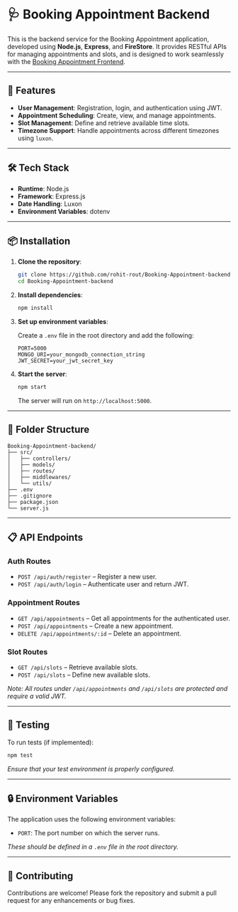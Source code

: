 # 🩺 Booking Appointment Backend

This is the backend service for the Booking Appointment application, developed using **Node.js**, **Express**, and **FireStore**. It provides RESTful APIs for managing appointments and slots, and is designed to work seamlessly with the [Booking Appointment Frontend](https://github.com/rohit-rout/booking-appointment-frontend).

---

## 🚀 Features

- **User Management**: Registration, login, and authentication using JWT.
- **Appointment Scheduling**: Create, view, and manage appointments.
- **Slot Management**: Define and retrieve available time slots.
- **Timezone Support**: Handle appointments across different timezones using `luxon`.

---

## 🛠️ Tech Stack

- **Runtime**: Node.js
- **Framework**: Express.js
- **Date Handling**: Luxon
- **Environment Variables**: dotenv

---

## 📦 Installation

1. **Clone the repository**:

   ```bash
   git clone https://github.com/rohit-rout/Booking-Appointment-backend.git
   cd Booking-Appointment-backend
   ```

2. **Install dependencies**:

   ```bash
   npm install
   ```

3. **Set up environment variables**:

   Create a `.env` file in the root directory and add the following:

   ```env
   PORT=5000
   MONGO_URI=your_mongodb_connection_string
   JWT_SECRET=your_jwt_secret_key
   ```

4. **Start the server**:

   ```bash
   npm start
   ```

   The server will run on `http://localhost:5000`.

---

## 📁 Folder Structure

```text
Booking-Appointment-backend/
├── src/
│   ├── controllers/
│   ├── models/
│   ├── routes/
│   ├── middlewares/
│   └── utils/
├── .env
├── .gitignore
├── package.json
└── server.js
```

---

## 📋 API Endpoints

### Auth Routes

- `POST /api/auth/register` – Register a new user.
- `POST /api/auth/login` – Authenticate user and return JWT.

### Appointment Routes

- `GET /api/appointments` – Get all appointments for the authenticated user.
- `POST /api/appointments` – Create a new appointment.
- `DELETE /api/appointments/:id` – Delete an appointment.

### Slot Routes

- `GET /api/slots` – Retrieve available slots.
- `POST /api/slots` – Define new available slots.

_Note: All routes under `/api/appointments` and `/api/slots` are protected and require a valid JWT._

---

## 🧪 Testing

To run tests (if implemented):

```bash
npm test
```

_Ensure that your test environment is properly configured._

---

## 🔒 Environment Variables

The application uses the following environment variables:

- `PORT`: The port number on which the server runs.

_These should be defined in a `.env` file in the root directory._

---

## 🤝 Contributing

Contributions are welcome! Please fork the repository and submit a pull request for any enhancements or bug fixes.
